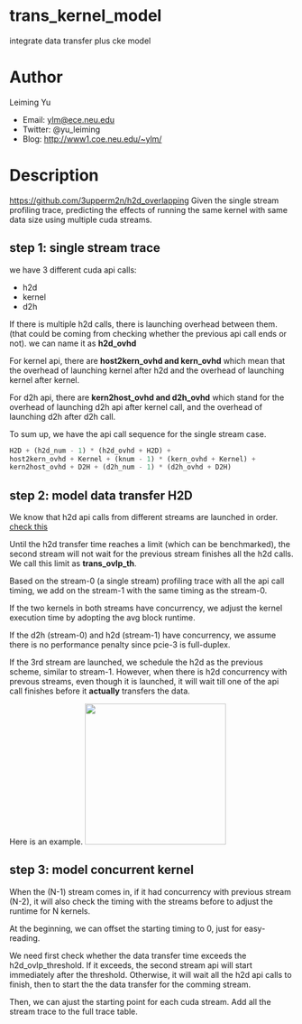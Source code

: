 # trans_kernel_model
integrate data transfer plus cke model

# Author
Leiming Yu

* Email: ylm@ece.neu.edu
* Twitter: @yu_leiming
* Blog: http://www1.coe.neu.edu/~ylm/

# Description
https://github.com/3upperm2n/h2d_overlapping
Given the single stream profiling trace, predicting the effects of running the same kernel with same data size using multiple cuda streams.

## step 1: single stream trace
we have 3 different cuda api calls: 
* h2d 
* kernel 
* d2h

If there is multiple h2d calls, there is launching overhead between them. (that could be coming from checking whether the previous api call ends or not). we can name it as **h2d_ovhd**

For kernel api, there are **host2kern_ovhd and kern_ovhd**  which mean that the overhead of launching kernel after h2d and the overhead of launching kernel after kernel.

For d2h api, there are **kern2host_ovhd and d2h_ovhd** which stand for the overhead of launching d2h api after kernel call, and the overhead of launching d2h after d2h call.

To sum up, we have the api call sequence for the single stream case.
```python
H2D + (h2d_num - 1) * (h2d_ovhd + H2D) + 
host2kern_ovhd + Kernel + (knum - 1) * (kern_ovhd + Kernel) +
kern2host_ovhd + D2H + (d2h_num - 1) * (d2h_ovhd + D2H)
```

## step 2: model data transfer H2D
We know that h2d api calls from different streams are launched in order. [check this](https://github.com/3upperm2n/h2d_overlapping)

Until the h2d transfer time reaches a limit (which can be benchmarked), the second stream will not wait for the previous stream finishes all the h2d calls. We call this limit as **trans_ovlp_th**.

Based on the stream-0 (a single stream) profiling trace with all the api call timing, we add on the stream-1 with the same timing as the stream-0.

If the two kernels in both streams have concurrency, we adjust the kernel execution time by adopting the avg block runtime.

If the d2h (stream-0) and h2d (stream-1) have concurrency, we assume there is no performance penalty since pcie-3 is full-duplex.

If the 3rd stream are launched, we schedule the h2d as the previous scheme, similar to stream-1. However, when there is h2d concurrency with prevous streams, even though it is launched, it will wait till one of the api call finishes before it **actually** transfers the data.

Here is an example.
<image src="Figs/mem_mem_trace.png" height="250px">


## step 3: model concurrent kernel
When the (N-1) stream comes in, if it had concurrency with previous stream (N-2), it will also check the timing with the streams before to adjust the runtime for N kernels.

At the beginning, we can offset the starting timing to 0, just for easy-reading.

We need first check whether the data transfer time exceeds the h2d_ovlp_threshold. If it exceeds, the second stream api will start immediately after the threshold. Otherwise, it will wait all the h2d api calls to finish, then to start the the data transfer for the comming stream.

Then, we can ajust the starting point for each cuda stream. Add all the stream trace to the full trace table.
